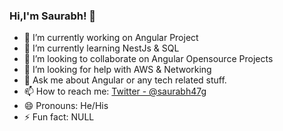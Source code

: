 ### Hi,I'm Saurabh! 👋

- 🔭 I’m currently working on Angular Project
- 🌱 I’m currently learning NestJs & SQL
- 👯 I’m looking to collaborate on Angular Opensource Projects
- 🤔 I’m looking for help with AWS & Networking
- 💬 Ask me about Angular or any tech related stuff.
- 📫 How to reach me: [Twitter - @saurabh47g](https://twitter.com/saurabh47g)
- 😄 Pronouns: He/His
- ⚡ Fun fact: NULL
